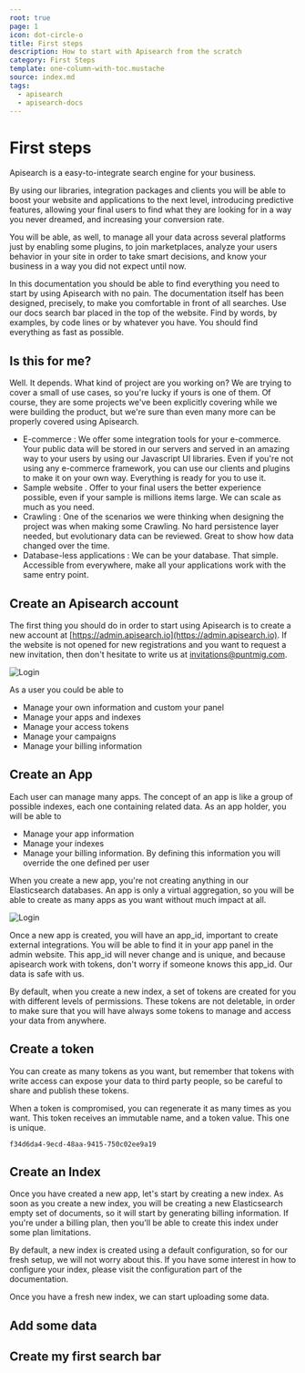 ```yaml
---
root: true
page: 1
icon: dot-circle-o
title: First steps
description: How to start with Apisearch from the scratch
category: First Steps
template: one-column-with-toc.mustache
source: index.md
tags:
  - apisearch
  - apisearch-docs
---
```


# First steps

Apisearch is a easy-to-integrate search engine for your business.

By using our libraries, integration packages and clients you will be able to
boost your website and applications to the next level, introducing predictive 
features, allowing your final users to find what they are looking for in a way 
you never dreamed, and increasing your conversion rate.

You will be able, as well, to manage all your data across several platforms just
by enabling some plugins, to join marketplaces, analyze your users behavior in 
your site in order to take smart decisions, and know your business in a way you
did not expect until now.

In this documentation you should be able to find everything you need to start by
using Apisearch with no pain. The documentation itself has been designed,
precisely, to make you comfortable in front of all searches. Use our docs search
bar placed in the top of the website. Find by words, by examples, by code lines
or by whatever you have. You should find everything as fast as possible.

## Is this for me?

Well. It depends. What kind of project are you working on? We are trying to
cover a small of use cases, so you're lucky if yours is one of them.
Of course, they are some projects we've been explicitly covering while we were
building the product, but we're sure than even many more can be properly covered
using Apisearch.

- E-commerce : We offer some integration tools for your e-commerce. Your
public data will be stored in our servers and served in an amazing way to your
users by using our Javascript UI libraries. Even if you're not using any
e-commerce framework, you can use our clients and plugins to make it on your own
way. Everything is ready for you to use it.
- Sample website . Offer to your final users the better experience possible,
even if your sample is millions items large. We can scale as much as you need.
- Crawling : One of the scenarios we were thinking when designing the project
was when making some Crawling. No hard persistence layer needed, but
evolutionary data can be reviewed. Great to show how data changed over the time.
- Database-less applications : We can be your database. That simple. Accessible
from everywhere, make all your applications work with the same entry point.

## Create an Apisearch account

The first thing you should do in order to start using Apisearch is to create a
new account at [https://admin.apisearch.io](https://admin.apisearch.io). If the
website is not opened for new registrations and you want to request a new
invitation, then don't hesitate to write us at invitations@puntmig.com.

![Login](/assets/media/login.png)

As a user you could be able to

- Manage your own information and custom your panel
- Manage your apps and indexes
- Manage your access tokens
- Manage your campaigns
- Manage your billing information

## Create an App

Each user can manage many apps. The concept of an app is like a group of
possible indexes, each one containing related data. As an app holder, you will
be able to

- Manage your app information
- Manage your indexes
- Manage your billing information. By defining this information you will
override the one defined per user

When you create a new app, you're not creating anything in our Elasticsearch
databases. An app is only a virtual aggregation, so you will be able to create
as many apps as you want without much impact at all.

![Login](/assets/media/new-app.png)

Once a new app is created, you will have an app_id, important to create external
integrations. You will be able to find it in your app panel in the admin
website. This app_id will never change and is unique, and because apisearch work
with tokens, don't worry if someone knows this app_id. Our data is safe with us.

By default, when you create a new index, a set of tokens are created for you
with different levels of permissions. These tokens are not deletable, in order
to make sure that you will have always some tokens to manage and access your
data from anywhere.

## Create a token

You can create as many tokens as you want, but remember that tokens with write
access can expose your data to third party people, so be careful to share and
publish these tokens.

When a token is compromised, you can regenerate it as many times as you want.
This token receives an immutable name, and a token value. This one is unique.

`f34d6da4-9ecd-48aa-9415-750c02ee9a19`

## Create an Index

Once you have created a new app, let's start by creating a new index. As soon as
you create a new index, you will be creating a new Elasticsearch empty set of
documents, so it will start by generating billing information. If you're under
a billing plan, then you'll be able to create this index under some plan 
limitations.

By default, a new index is created using a default configuration, so for our
fresh setup, we will not worry about this. If you have some interest in how to
configure your index, please visit the configuration part of the documentation.

Once you have a fresh new index, we can start uploading some data.

## Add some data

## Create my first search bar
